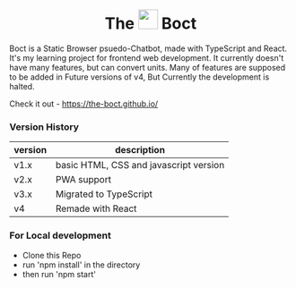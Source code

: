 <h1 align=center>The <a href="https://the-boct.github.io/"><img src="https://raw.githubusercontent.com/FortAwesome/Font-Awesome/master/svgs/solid/robot.svg" width="35px"></a> Boct</h1>

Boct is a Static Browser psuedo-Chatbot, made with TypeScript and React. It's my learning project for frontend web development. It currently doesn't have many features, but can convert units. Many of features are supposed to be added in Future versions of v4, But Currently the development is halted.

Check it out - https://the-boct.github.io/

### Version History

| version | description |
| -----| -----|
| v1.x | basic HTML, CSS and javascript version |
| v2.x | PWA support |
| v3.x | Migrated to TypeScript |
| v4 | Remade with React |

### For Local development

- Clone this Repo
- run 'npm install' in the directory
- then run 'npm start'
